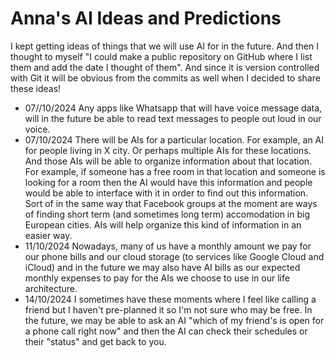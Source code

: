 # Anna's AI Ideas and Predictions 

I kept getting ideas of things that we will use AI for in the future. And then I thought to myself "I could make a public repository on GitHub where I list them and add the date I thought of them". And since it is version controlled with Git it will be obvious from the commits as well when I decided to share these ideas! 

- 07//10/2024 Any apps like Whatsapp that will have voice message data, will in the future be able to read text messages to people out loud in our voice. 
- 07/10/2024 There will be AIs for a particular location. For example, an AI for people living in X city. Or perhaps multiple AIs for these locations. And those AIs will be able to organize information about that location. For example, if someone has a free room in that location and someone is looking for a room then the AI would have this information and people would be able to interface with it in order to find out this information. Sort of in the same way that Facebook groups at the moment are ways of finding short term (and sometimes long term) accomodation in big European cities. AIs will help organize this kind of information in an easier way. 
- 11/10/2024 Nowadays, many of us have a monthly amount we pay for our phone bills and our cloud storage (to services like Google Cloud and iCloud) and in the future we may also have AI bills as our expected monthly expenses to pay for the AIs we choose to use in our life architecture. 
- 14/10/2024 I sometimes have these moments where I feel like calling a friend but I haven't pre-planned it so I'm not sure who may be free. In the future, we may be able to ask an AI "which of my friend's is open for a phone call right now" and then the AI can check their schedules or their "status" and get back to you. 